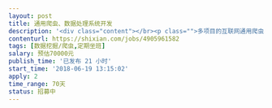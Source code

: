 ```yaml
---                
layout: post       
title: 通用爬虫、数据处理系统开发           
description: '<div class="content"></br><p class="">多项目的互联网通用爬虫、数据处理分词、索引、机器打标签的数据抓取、处理系统：</br><br/>1 爬虫系统，希望使用scrapy系统、多个爬虫项目可使用同一套系统（开发适配模板）</br><br/>2 数据处理，希望使用elasticsearch系统，能自定义中文词库、能索引、机器打标签（自定义标签库）。</br><br/>3 按照业务数据原始DB设计的需求，数据抛给MySQL作为业务数据原始数据库，供业务数据模型指标算法使用。</p></br></div>'     
contenturl: https://shixian.com/jobs/4905961582      
tags: [数据挖掘/爬虫,定期坐班]            
salary: 预估70000元          
publish_time: '已发布 21 小时'         
start_time: '2018-06-19 13:15:02'           
apply: 2                   
time_range: 70天              
status: 招募中                  
---                 
```

